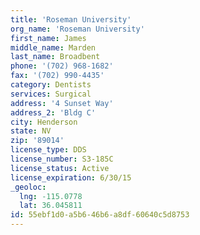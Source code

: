 ```yaml
---
title: 'Roseman University'
org_name: 'Roseman University'
first_name: James
middle_name: Marden
last_name: Broadbent
phone: '(702) 968-1682'
fax: '(702) 990-4435'
category: Dentists
services: Surgical
address: '4 Sunset Way'
address_2: 'Bldg C'
city: Henderson
state: NV
zip: '89014'
license_type: DDS
license_number: S3-185C
license_status: Active
license_expiration: 6/30/15
_geoloc:
  lng: -115.0778
  lat: 36.045811
id: 55ebf1d0-a5b6-46b6-a8df-60640c5d8753
---
```

